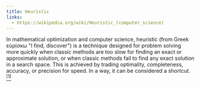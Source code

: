 ```yaml
---
title: Heuristic
links:
  - https://wikipedia.org/wiki/Heuristic_(computer_science)
---
```


In mathematical optimization and computer science, heuristic (from Greek εὑρίσκω "I find, discover") is a technique designed for problem solving more quickly when classic methods are too slow for finding an exact or approximate solution, or when classic methods fail to find any exact solution in a search space. This is achieved by trading optimality, completeness, accuracy, or precision for speed. In a way, it can be considered a shortcut. [<sup>[1]</sup>]({{page.links[0]}})
